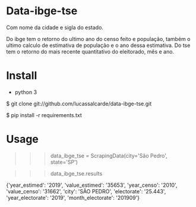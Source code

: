 # Data-ibge-tse

Com nome da cidade e sigla do estado. 

Do ibge tem o retorno do ultimo ano do censo feito e população, também o ultimo calculo de estimativa de população e o ano dessa estimativa.
Do tse  tem o retorno do mais recente quantitativo do eleitorado, mês e ano.

# Install

- python 3

$ git clone git://github.com/lucassalcarde/data-ibge-tse.git

$ pip install -r requirements.txt

# Usage

>>> data_ibge_tse = ScrapingData(city='São Pedro', state='SP')

>>> data_ibge_tse.results

{'year_estimed': '2019', 'value_estimed': '35653', 'year_censo': '2010', 'value_censo': '31662', 'city': 'SÃO PEDRO', 'electorate': '25.443', 'year_electorate': '2019', 'month_electorate': '201909'}
